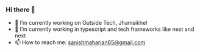### Hi there 👋
- 🔭 I’m currently working on Outside Tech, Jhamsikhel
- 🌱 I’m currently working in typescript and tech frameworks like nest and next
- 📫 How to reach me: sanishmaharjan65@gmail.com

